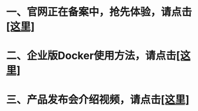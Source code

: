 # 一、官网正在备案中，抢先体验，请点击[[这里]](http://47.98.149.80/home)
# 二、企业版Docker使用方法，请点击[[这里]](https://hub.docker.com/r/pdmaas/pdmaas)
# 三、产品发布会介绍视频，请点击[[这里]](https://www.bilibili.com/video/BV19t4y1K7Af/?share_source=copy_web&vd_source=3dd078c333c5a17df7f62579716068df)